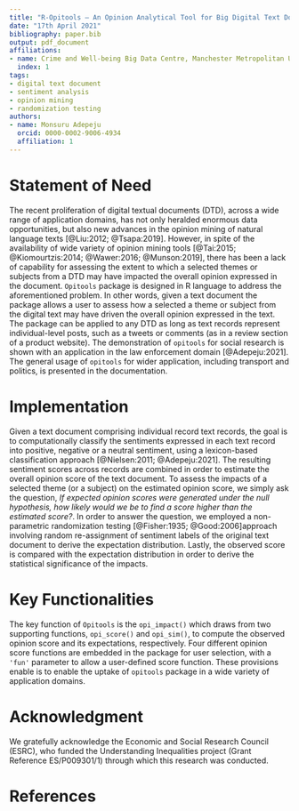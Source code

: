 ```yaml
---
title: "R-Opitools – An Opinion Analytical Tool for Big Digital Text Document (DTD)"
date: "17th April 2021"
bibliography: paper.bib
output: pdf_document
affiliations:
- name: Crime and Well-being Big Data Centre, Manchester Metropolitan University
  index: 1
tags:
- digital text document
- sentiment analysis
- opinion mining
- randomization testing
authors:
- name: Monsuru Adepeju
  orcid: 0000-0002-9006-4934
  affiliation: 1
---
```


# Statement of Need

The recent proliferation of digital textual documents (DTD), across a wide range of application domains, has not only heralded enormous data opportunities, but also new advances in the opinion mining of natural language texts [@Liu:2012; @Tsapa:2019]. However, in spite of the availability of wide variety of opinion mining tools [@Tai:2015; @Kiomourtzis:2014; @Wawer:2016; @Munson:2019], there has been a lack of capability for assessing the extent to which a selected themes or subjects from a DTD may have impacted the overall opinion expressed in the document. `Opitools` package is designed in R language to address the aforementioned problem. In other words, given a text document the package allows a user to assess how a selected a theme or subject from the digital text may have driven the overall opinion expressed in the text. The package can be applied to any DTD as long as text records represent individual-level posts, such as a tweets or comments (as in a review section of a product website). The demonstration of `opitools` for social research is shown with an application in the law enforcement domain [@Adepeju:2021]. The general usage of `opitools` for wider application, including transport and politics, is presented in the documentation. 

# Implementation

Given a text document comprising individual record text records, the goal is to computationally classify the sentiments expressed in each text record into positive, negative or a neutral sentiment, using a lexicon-based classification approach [@Nielsen:2011; @Adepeju:2021]. The resulting sentiment scores across records are combined in order to estimate the overall opinion score of the text document. To assess the impacts of a selected theme (or a subject) on the estimated opinion score, we simply ask the question, *If expected opinion scores were generated under the null hypothesis, how likely would we be to find a score higher than the estimated score?*. In order to answer the question, we employed a non-parametric randomization testing [@Fisher:1935; @Good:2006]approach involving random re-assignment of sentiment labels of the original text document to derive the expectation distribution. Lastly, the observed score is compared with the expectation distribution in order to derive the statistical significance of the impacts.


# Key Functionalities

The key function of `Opitools` is the `opi_impact()` which draws from two supporting functions, `opi_score()` and `opi_sim()`, to compute the observed opinion score and its expectations, respectively. Four different opinion score functions are embedded in the package for user selection, with a `'fun'` parameter to allow a user-defined score function. These provisions enable is to enable the uptake of `opitools` package in a wide variety of application domains.

# Acknowledgment

We gratefully acknowledge the Economic and Social Research Council (ESRC), who funded the Understanding Inequalities project (Grant Reference ES/P009301/1) through which this research was conducted.

# References

